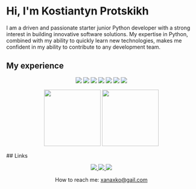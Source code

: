 # Hi, I'm Kostiantyn Protskikh
I am a driven and passionate starter junior Python developer with a strong interest in building innovative software solutions. My expertise in Python, combined with my ability to quickly learn new technologies, makes me confident in my ability to contribute to any development team.

## My experience
<p align='center'>
<img src="https://img.shields.io/badge/Python-FFD43B?style=for-the-badge&logo=python&logoColor=blue"/>
<img src="https://img.shields.io/badge/Jira-0052CC?style=for-the-badge&logo=Jira&logoColor=white"/>
<img src="https://img.shields.io/badge/Docker-2CA5E0?style=for-the-badge&logo=docker&logoColor=white"/>
<img src="https://img.shields.io/badge/Amazon_AWS-FF9900?style=for-the-badge&logo=amazonaws&logoColor=white"/>
<img src="https://img.shields.io/badge/Figma-F24E1E?style=for-the-badge&logo=figma&logoColor=white"/>
<img src="https://img.shields.io/badge/CSS3-1572B6?style=for-the-badge&logo=css3&logoColor=white"/>
<img src="https://img.shields.io/badge/HTML5-E34F26?style=for-the-badge&logo=html5&logoColor=white"/>
<p>
<p align='center'>
   <a href="https://github-readme-stats.vercel.app/api?username=koskopro&show_icons=true&count_private=true">
       <img height=150 src="https://github-readme-stats.vercel.app/api?username=koskopro&show_icons=true&count_private=true"/></a>
   <a href="https://github.com/koskopro/github-readme-stats">
       <img height=150 src="https://github-readme-stats.vercel.app/api/top-langs/?username=koskopro&layout=compact"/></a>
</p>
## Links
<p align='center'>
   <a href="https://www.linkedin.com/in/protskikh/">
       <img src="https://img.shields.io/badge/linkedin-%230077B5.svg?&style=for-the-badge&logo=linkedin&logoColor=white"/>
   </a>
   <a href="https://t.me/koskopro">
       <img src="https://img.shields.io/badge/Telegram-2CA5E0?style=for-the-badge&logo=telegram&logoColor=white"/>
   </a>
   <a href="mailto:xanaxko@gail.com">
       <img src="https://img.shields.io/badge/Gmail-D14836?style=for-the-badge&logo=gmail&logoColor=white"/>
   </a>
<p align='center'>
   How to reach me: <a href='mailto:xanaxko@gail.com'>xanaxko@gail.com</a>
</p>
